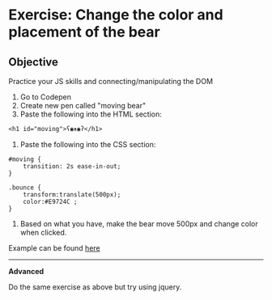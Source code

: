 # Exercise: Change the color and placement of the bear

## Objective
Practice your JS skills and connecting/manipulating the DOM

1. Go to Codepen
1. Create new pen called "moving bear"
1. Paste the following into the HTML section:
```
<h1 id="moving">ʕ◉ᴥ◉ʔ</h1>
```
1. Paste the following into the CSS section:
```
#moving {
    transition: 2s ease-in-out;
}

.bounce {
    transform:translate(500px);
    color:#E9724C ;
}
```
1. Based on what you have, make the bear move 500px and change color when clicked.

Example can be found [here](https://youtu.be/0HXDoAQ-quc)

---
**Advanced**

Do the same exercise as above but try using jquery.
